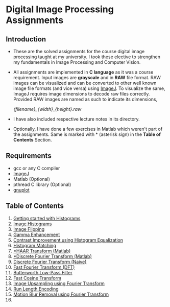 # Digital Image Processing Assignments

## Introduction

- These are the solved assignments for the course digital image processing taught at my university. I took these elective to strengthen my fundamentals in Image Processing and Computer Vision.

- All assignments are implemented in **C language** as it was a course requirement. Input images are **grayscale** and in **RAW** file format. RAW images can be visualized and can be converted to other well known image file formats (and vice versa) using [ImageJ](https://imagej.nih.gov/ij/index.html). To visualize the same, ImageJ requires image dimensions to decode raw files correctly. Provided RAW images are named as such to indicate its dimensions, 

    *{filename}\_{width}\_{height}.raw*

- I have also included respective lecture notes in its directory. 

- Optionally, I have done a few exercises in Matlab which weren't part of the assignments. Same is marked with * (asterisk sign) in the **Table of Contents** Section.

## Requirements

- gcc or any C compiler
- [ImageJ](https://imagej.nih.gov/ij/index.html)
- Matlab (Optional)
- pthread C library (Optional)
- [gnuplot](http://www.gnuplot.info/)


## Table of Contents

1. [Getting started with Histograms](A1)
2. [Image Histograms](A2)
3. [Image Flipping](A3)
4. [Gamma Enhancement](A4)
5. [Contrast Improvement using Histogram Equalization](A5)
6. [Histogram Matching](A6)
7. [*HAAR Transform (Matlab)](A7)
8. [*Discrete Fourier Transform (Matlab)](A8)
9. [Discrete Fourier Transform (Naive)](A9)
10. [Fast Fourier Transform (DFT)](A10)
11. [Butterworth Low-Pass Filter](A11)
12. [Fast Cosine Transform](A12)
13. [Image Upsampling using Fourier Transform](A13)
14. [Run Length Encoding](A14)
15. [Motion Blur Removal using Fourier Transform](A15)
16.